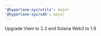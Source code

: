 ```yaml
---
'@hyperlane-xyz/utils': major
'@hyperlane-xyz/sdk': major
---
```


Upgrade Viem to 2.2 and Solana Web3 to 1.9
